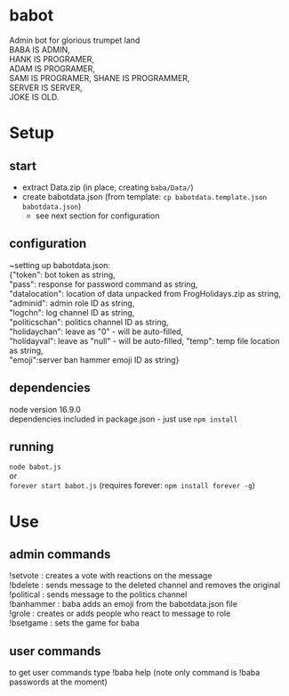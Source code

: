 # babot
Admin bot for glorious trumpet land  
BABA IS ADMIN,   
HANK IS PROGRAMER,   
ADAM IS PROGRAMER,   
SAMI IS PROGRAMER,
SHANE IS PROGRAMMER,     
SERVER IS SERVER,   
JOKE IS OLD.  

# Setup

## start
- extract Data.zip (in place, creating `baba/Data/`)
- create babotdata.json (from template: `cp babotdata.template.json babotdata.json`)
    - see next section for configuration

## configuration
~setting up babotdata.json:  
{"token": bot token as string,  
"pass": response for password command as string,  
"datalocation": location of data unpacked from FrogHolidays.zip as string,  
"adminid": admin role ID as string,  
"logchn": log channel ID as string,  
"politicschan": politics channel ID as string,  
"holidaychan": leave as "0" - will be auto-filled,  
"holidayval": leave as "null" - will be auto-filled,
"temp": temp file location as string,  
"emoji":server ban hammer emoji ID as string}  

## dependencies
node version 16.9.0  
dependencies included in package.json - just use
`npm install`

## running
`node babot.js`  
or  
`forever start babot.js`
(requires forever: `npm install forever -g`)
  
# Use

## admin commands
!setvote <msg ID> : creates a vote with reactions on the message  
!bdelete <msg ID> : sends message to the deleted channel and removes the original  
!political <msg ID> : sends message to the politics channel<br>
!banhammer <msg ID> : baba adds an emoji from the babotdata.json file  
!grole <role name> <msg ID> : creates or adds people who react to message to role  
!bsetgame <optional activity type> <activity> : sets the game for baba

## user commands
to get user commands type !baba help (note only command  is !baba passwords at the moment)
